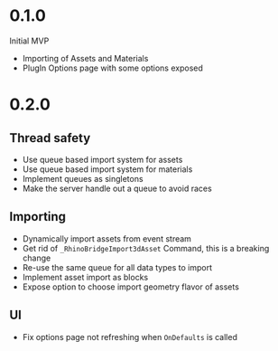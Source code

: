 # 0.1.0

Initial MVP
- Importing of Assets and Materials
- PlugIn Options page with some options exposed

# 0.2.0

## Thread safety

 - Use queue based import system for assets
 - Use queue based import system for materials
 - Implement queues as singletons
 - Make the server handle out a queue to avoid races

## Importing

 - Dynamically import assets from event stream
 - Get rid of `_RhinoBridgeImport3dAsset` Command, this is a breaking change
 - Re-use the same queue for all data types to import
 - Implement asset import as blocks
 - Expose option to choose import geometry flavor of assets

## UI

 - Fix options page not refreshing when `OnDefaults` is called